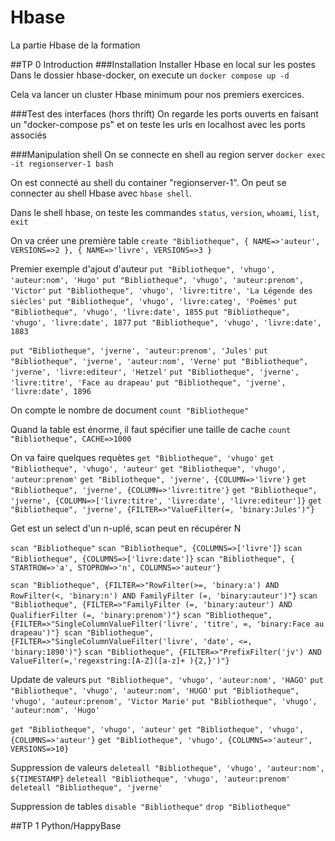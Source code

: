 # Hbase
La partie Hbase de la formation

##TP 0 Introduction
###Installation
Installer Hbase en local sur les postes
Dans le dossier hbase-docker, on execute un `docker compose up -d`

Cela va lancer un cluster Hbase minimum pour nos premiers exercices.

###Test des interfaces (hors thrift)
On regarde les ports ouverts en faisant un "docker-compose ps" et on teste les urls en localhost avec les ports associés

###Manipulation shell
On se connecte en shell au region server `docker exec -it regionserver-1 bash`

On est connecté au shell du container "regionserver-1". On peut se connecter au shell Hbase avec `hbase shell`.

Dans le shell hbase, on teste les commandes `status`, `version`, `whoami`, `list`, `exit`

On va créer une première table
`create "Bibliotheque",
{ NAME=>'auteur', VERSIONS=>2 }, { NAME=>'livre', VERSIONS=>3 }`

Premier exemple d'ajout d'auteur
`put "Bibliotheque", 'vhugo', 'auteur:nom', 'Hugo'`
`put "Bibliotheque", 'vhugo', 'auteur:prenom', 'Victor'`
`put "Bibliotheque", 'vhugo', 'livre:titre', 'La Légende des siècles'`
`put "Bibliotheque", 'vhugo', 'livre:categ', 'Poèmes'`
`put "Bibliotheque", 'vhugo', 'livre:date', 1855`
`put "Bibliotheque", 'vhugo', 'livre:date', 1877`
`put "Bibliotheque", 'vhugo', 'livre:date', 1883`

`put "Bibliotheque", 'jverne', 'auteur:prenom', 'Jules'`
`put "Bibliotheque", 'jverne', 'auteur:nom', 'Verne'`
`put "Bibliotheque", 'jverne', 'livre:editeur', 'Hetzel'`
`put "Bibliotheque", 'jverne', 'livre:titre', 'Face au drapeau'`
`put "Bibliotheque", 'jverne', 'livre:date', 1896`

On compte le nombre de document
`count "Bibliotheque"`

Quand la table est énorme, il faut spécifier une taille de cache
`count "Bibliotheque", CACHE=>1000`

On va faire quelques requètes
`get "Bibliotheque", 'vhugo'`
`get "Bibliotheque", 'vhugo', 'auteur'`
`get "Bibliotheque", 'vhugo', 'auteur:prenom'`
`get "Bibliotheque", 'jverne', {COLUMN=>'livre'}`
`get "Bibliotheque", 'jverne', {COLUMN=>'livre:titre'}`
`get "Bibliotheque", 'jverne',
        {COLUMN=>['livre:titre', 'livre:date', 'livre:editeur']}`
`get "Bibliotheque", 'jverne', {FILTER=>"ValueFilter(=, 'binary:Jules')"}`

Get est un select d'un n-uplé, scan peut en récupérer N

`scan "Bibliotheque"`
`scan "Bibliotheque", {COLUMNS=>['livre']}`
`scan "Bibliotheque", {COLUMNS=>['livre:date']}`
`scan "Bibliotheque", { STARTROW=>'a', STOPROW=>'n', COLUMNS=>'auteur'}`


`scan "Bibliotheque",
    {FILTER=>"RowFilter(>=, 'binary:a') AND RowFilter(<, 'binary:n') AND
              FamilyFilter (=, 'binary:auteur')"}`
`scan "Bibliotheque",
    {FILTER=>"FamilyFilter (=, 'binary:auteur') AND
              QualifierFilter (=, 'binary:prenom')"}`
`scan "Bibliotheque",
    {FILTER=>"SingleColumnValueFilter('livre', 'titre', =, 'binary:Face au drapeau')"}
scan "Bibliotheque",
    {FILTER=>"SingleColumnValueFilter('livre', 'date', <=, 'binary:1890')"}`
`scan "Bibliotheque",
    {FILTER=>"PrefixFilter('jv') AND ValueFilter(=,'regexstring:[A-Z]([a-z]+ ){2,}')"}`

Update de valeurs
`put "Bibliotheque", 'vhugo', 'auteur:nom', 'HAGO'`
`put "Bibliotheque", 'vhugo', 'auteur:nom', 'HUGO'`
`put "Bibliotheque", 'vhugo', 'auteur:prenom', 'Victor Marie'`
`put "Bibliotheque", 'vhugo', 'auteur:nom', 'Hugo'`

`get "Bibliotheque", 'vhugo', 'auteur'`
`get "Bibliotheque", 'vhugo', {COLUMNS=>'auteur'}`
`get "Bibliotheque", 'vhugo', {COLUMNS=>'auteur', VERSIONS=>10}`

Suppression de valeurs
`deleteall "Bibliotheque", 'vhugo', 'auteur:nom', ${TIMESTAMP}`
`deleteall "Bibliotheque", 'vhugo', 'auteur:prenom'`
`deleteall "Bibliotheque", 'jverne'`

Suppression de tables
`disable "Bibliotheque"`
`drop "Bibliotheque"`

##TP 1 Python/HappyBase
